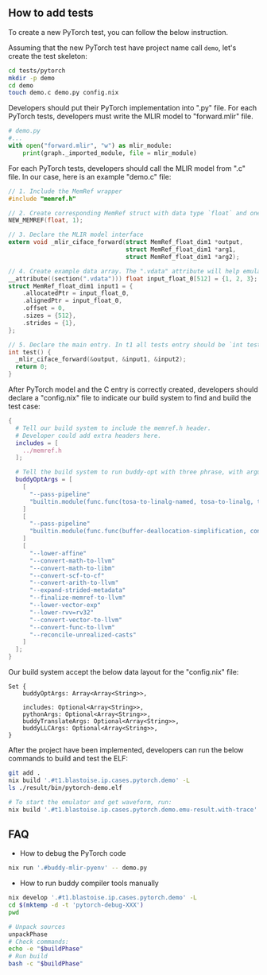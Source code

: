 ## How to add tests

To create a new PyTorch test, you can follow the below instruction.

Assuming that the new PyTorch test have project name call `demo`, let's create the test skeleton:

```bash
cd tests/pytorch
mkdir -p demo
cd demo
touch demo.c demo.py config.nix
```

Developers should put their PyTorch implementation into "<project-name>.py" file.
For each PyTorch tests, developers must write the MLIR model to "forward.mlir" file.

```python
# demo.py
#...
with open("forward.mlir", "w") as mlir_module:
    print(graph._imported_module, file = mlir_module)
```

For each PyTorch tests, developers should call the MLIR model from "<project-name>.c" file.
In our case, here is an example "demo.c" file:

```c
// 1. Include the MemRef wrapper
#include "memref.h"

// 2. Create corresponding MemRef struct with data type `float` and one dimension.
NEW_MEMREF(float, 1);

// 3. Declare the MLIR model interface
extern void _mlir_ciface_forward(struct MemRef_float_dim1 *output,
                                 struct MemRef_float_dim1 *arg1,
                                 struct MemRef_float_dim1 *arg2);

// 4. Create example data array. The ".vdata" attribute will help emulator load the data into correct memory.
__attribute((section(".vdata"))) float input_float_0[512] = {1, 2, 3};
struct MemRef_float_dim1 input1 = {
    .allocatedPtr = input_float_0,
    .alignedPtr = input_float_0,
    .offset = 0,
    .sizes = {512},
    .strides = {1},
};

// 5. Declare the main entry. In t1 all tests entry should be `int test()` instead of main().
int test() {
  _mlir_ciface_forward(&output, &input1, &input2);
  return 0;
}
```

After PyTorch model and the C entry is correctly created, developers should declare a "config.nix"
file to indicate our build system to find and build the test case:

```nix
{
  # Tell our build system to include the memref.h header.
  # Developer could add extra headers here.
  includes = [
    ../memref.h
  ];

  # Tell the build system to run buddy-opt with three phrase, with arguments to run in each phrase
  buddyOptArgs = [
    [
      "--pass-pipeline"
      "builtin.module(func.func(tosa-to-linalg-named, tosa-to-linalg, tosa-to-tensor, tosa-to-arith), empty-tensor-to-alloc-tensor, convert-elementwise-to-linalg, arith-bufferize, func.func(linalg-bufferize, tensor-bufferize), func-bufferize)"
    ]
    [
      "--pass-pipeline"
      "builtin.module(func.func(buffer-deallocation-simplification, convert-linalg-to-loops), eliminate-empty-tensors, func.func(llvm-request-c-wrappers))"
    ]
    [
      "--lower-affine"
      "--convert-math-to-llvm"
      "--convert-math-to-libm"
      "--convert-scf-to-cf"
      "--convert-arith-to-llvm"
      "--expand-strided-metadata"
      "--finalize-memref-to-llvm"
      "--lower-vector-exp"
      "--lower-rvv=rv32"
      "--convert-vector-to-llvm"
      "--convert-func-to-llvm"
      "--reconcile-unrealized-casts"
    ]
  ];
}
```

Our build system accept the below data layout for the "config.nix" file:

```text
Set {
    buddyOptArgs: Array<Array<String>>,

    includes: Optional<Array<String>>,
    pythonArgs: Optional<Array<String>>,
    buddyTranslateArgs: Optional<Array<String>>,
    buddyLLCArgs: Optional<Array<String>>,
}
```

After the project have been implemented, developers can run the below commands to build and test the ELF:

```bash
git add .
nix build '.#t1.blastoise.ip.cases.pytorch.demo' -L
ls ./result/bin/pytorch-demo.elf

# To start the emulator and get waveform, run:
nix build '.#t1.blastoise.ip.cases.pytorch.demo.emu-result.with-trace' -L
```

## FAQ

* How to debug the PyTorch code

```bash
nix run '.#buddy-mlir-pyenv' -- demo.py
```

* How to run buddy compiler tools manually

```bash
nix develop '.#t1.blastoise.ip.cases.pytorch.demo' -L
cd $(mktemp -d -t 'pytorch-debug-XXX')
pwd

# Unpack sources
unpackPhase
# Check commands:
echo -e "$buildPhase"
# Run build
bash -c "$buildPhase"
```
